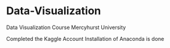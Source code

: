 # Data-Visualization
Data Visualization Course
Mercyhurst University

Completed the Kaggle Account
Installation of Anaconda is done
